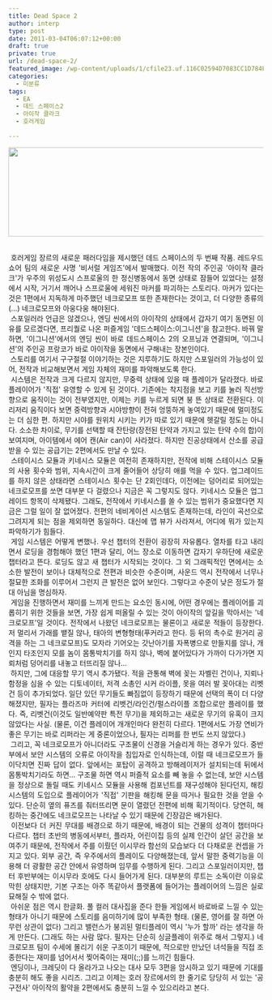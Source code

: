 ```yaml
---
title: Dead Space 2
author: interp
type: post
date: 2011-03-04T06:07:12+00:00
draft: true
private: true
url: /dead-space-2/
featured_image: /wp-content/uploads/1/cfile23.uf.116C02594D7083CC1D784F.jpg
categories:
  - 미분류
tags:
  - EA
  - 데드 스페이스2
  - 아이작 클라크
  - 호러게임

---
```

<div style="text-align: justify;">
  <p style="text-align: center;">
    <img src="http://interp.iwinv.net/wp-content/uploads/1/cfile23.uf.116C02594D7083CC1D784F.jpg" class="aligncenter" width="540" height="176" filename="cfile23.uf.116C02594D7083CC1D784F.jpg" filemime="image/jpeg" />
  </p>
</div>

<div style="text-align: justify;">
  <br />&nbsp;호러게임 장르의 새로운 패러다임을 제시했던 데드 스페이스의 두 번째 작품. 레드우드 쇼어 팀의 새로운 사명 '비서럴 게임즈'에서 발매했다. 이전 작의 주인공 '아이작 클라크'가 우주의 위성도시 스프로울의 한 정신병동에서 동면 상태로 잠들어 있었다는 설정에서 시작, 거기서 깨어나 스프로울에 세워진 마커를 파괴하는 스토리다. 마커가 있다는 것은 1편에서 지독하게 마주했던 네크로모프 또한 존재한다는 것이고, 더 다양한 종류의(&#8230;) 네크로모프와 아웅다웅 해야된다.
</div>

<div style="text-align: justify;">
</div>

<div style="text-align: justify;">
  &nbsp;스포일러라 언급은 않겠으나,&nbsp;엔딩 씬에서의 아이작의 상태에서 갑자기 여기 동면된 이유를 모르겠다면, 프리퀄로 나온 퍼즐게임 '데드스페이스:이그니션'을 참고한다. 바꿔 말하면, '이그니션'에서의 엔딩 씬이 바로 데드스페이스 2의 오프닝과 연결되며, '이그니션'의 주인공 프랑코가 바로 아이작을 동면에서 구해내는 장본인이다.&nbsp;
</div>

<div style="text-align: justify;">
</div>

<div style="text-align: justify;">
  &nbsp;스토리를 여기서 구구절절 이야기하는 것은 지루하기도 하지만 스포일러의 가능성이 있어, 전작과 비교해보면서 게임 자체의 재미를 파악해보도록 한다.
</div>

<div style="text-align: justify;">
</div>

<div style="text-align: justify;">
  &nbsp;시스템은 전작과 크게 다르지 않지만, 무중력 상태에 있을 때 플레이가 달라졌다. 바로 플레이어가 '직접' 유영할 수 있게 된 것이다. 기존에는 착지점을 보고 키를 눌러 직선방향으로 움직이는 것이 전부였지만, 이제는 키를 누르게 되면 붕 뜬 상태로 전환된다. 이리저리 움직이다 보면 중력방향과 시야방향이 전혀 엉뚱하게 놓여있기 때문에 멀미정도는 더 심한 편. 하지만 시야를 원위치 시키는 키가 따로 있기 때문에 헷갈릴 정도는 아니다. 소소한 차이로, 무기를 선택할 때 잔탄량(장전된 탄약과 가지고 있는 탄약 수의 합)이 보여지며, 아이템에서 에어 캔(Air can)이 사라졌다. 하지만 진공상태에서 산소를 공급받을 수 있는 공급기는 2편에서도 만날 수 있다.&nbsp;
</div>

<div style="text-align: justify;">
</div>

<div style="text-align: justify;">
  &nbsp;스테이시스 모듈과 키네시스 모듈은 여전히 존재하지만, 전작에 비해 스테이시스 모듈의 사용 횟수와 범위, 지속시간이 크게 줄어들어 상당히 애를 먹을 수 있다. 업그레이드를 하지 않은 상태라면 스테이시스 횟수는 단 2회인데다, 이전에는 덩어리로 되어있는 네크로모프를 쏘면 대부분 다 걸렸으나 지금은 꼭 그렇지도 않다. 키네시스 모듈은 업그레이드 항목이 삭제됐다. 그래도, 전작에서 키네시스를 쏠 수 있는 범위가 중요했다면 지금은 그럴 일이 잘 없어졌다. 전편의 네비게이션 시스템도 존재하는데, 라인이 곡선으로 그려지게 되는 점을 제외하면 동일하다. 대신에 맵 뷰가 사라져서, 어디에 뭐가 있는지 파악하기가 힘들다.
</div>

<div style="text-align: justify;">
</div>

<div style="text-align: justify;">
  &nbsp;게임 시스템은 어떻게 변했나. 우선 챕터의 전환이 굉장히 자유롭다. 열차를 타고 내리면서 로딩을 경험해야 했던 1편과 달리, 어느 장소로 이동하면 갑자기 우하단에 새로운 챕터라고 뜬다. 로딩도 않고 새 챕터가 시작되는 것이다. 그 외 그래픽적인 면에서는 소소한 발전이 보이나 대체적으로 전편과 비슷한 수준이며, 사운드 역시 전작에서 너무나 절묘한 조화를 이루어서 그런지 큰 발전은 없어 보인다. 그렇다고 수준이 낮은 정도가 절대 아님을 명심하자.&nbsp;
</div>

<div style="text-align: justify;">
</div>

<div style="text-align: justify;">
  &nbsp;게임을 진행하면서 재미를 느끼게 만드는 요소인 동시에, 어떤 경우에는 플레이어를 괴롭히기 위한 것들을 보면, 가장 쉽게 떠올릴 수 있는 것이 아이작의 앞길을 막아서는 '네크로모프'일 것이다. 전작에서 나왔던 네크로모프는 물론이고 새로운 적들이 등장한다. 저 멀리서 가래를 뱉질 않나, 태아의 변형형태(푸커라고 한다. 등 뒤의 촉수로 원거리 공격을 하는 그 네크로모프)도 모자라 기어오는 갓난아기를 자폭병으로 만들지를 않나, 개인지 타조인지 모를 놈이 몸통박치기를 하지 않나, 벽에 붙어있다가 가까이 다가가면 지뢰처럼 덩어리를 내놓고 터뜨리질 않나&#8230;&nbsp;
</div>

<div style="text-align: justify;">
</div>

<div style="text-align: justify;">
  &nbsp;하지만, 그에 대응할 무기 역시 추가됐다. 적을 관통해 벽에 꽂는 자벨린 건이나, 지뢰나 함정을 심을 수 있는 디토네이터, 저격 소총인 시커 라이플, 못을 여러 발 꽂아대는 리벳 건 등이 추가되었다. 일단 있던 무기들도 빠짐없이 등장하기 때문에 선택의 폭이 더 다양해졌지만, 필자는 플라즈마 커터에 리벳건/라인건/펄스라이플 조합으로만 플레이를 했다. 즉, 리벳건(이것도 일반예약판 특전 무기)을 제외하고는 새로운 무기의 유혹이 크지 않았다는 사실. (물론, 이건 플레이어 개개인마다 완전히 다르다. 1편에서도 가장 연비가 좋은 무기는 바로 리퍼라는 게 중론이었으나, 필자는 리퍼를 한 번도 쓰지 않았다.)
</div>

<div style="text-align: justify;">
</div>

<div style="text-align: justify;">
  &nbsp;그리고, 꼭 네크로모프가 아니더라도 구조물이 신경을 거슬리게 하는 경우가 있다. 중반부에서 보안 시스템의 오류로 아이작을 침입자로 인식하는데, 이럴 때 네크로모프가 들이닥치면 진짜 답이 없다. 앞에서는 포탑이 공격하고 방해레이저가 설치되는데 뒤에서 몸통박치기라도 하면&#8230; 구조물 하면 역시 퍼즐적 요소를 빼 놓을 수 없는데, 보안 시스템을 정상으로 돌릴 때도 키네시스 모듈을 사용해 컴포넌트를 재구성해야 된다던지, 해킹 시스템의 도입으로 플레이어가 '직접' 기판을 해킹해 문을 따거나 필요한 것을 얻을 수 있다. 단순히 옆의 퓨즈를 줘터뜨리면 문이 열렸던 전편에 비해 획기적이다. 당연히, 해킹하는 중간에도 네크로모프는 나타날 수 있기 때문에 긴장감은 배가된다.
</div>

<div style="text-align: justify;">
</div>

<div style="text-align: justify;">
  &nbsp;이전보다 더 커진 무대를 배경으로 하기 때문에, 배경이 되는 건물의 성격이 챕터마다 다르다. 챕터 초반의 병동에서부터, 플라자, 어린이집 등의 실제 인간이 살던 공간을 보여주기 때문에, 전작에서 주를 이뤘던 이시무라 함선의 모습보다 더 다채로운 컨셉을 가지고 있다. 외부 공간, 즉 우주에서의 플레이도 다양해졌는데, 앞서 말한 중력기능을 이용해 더 광활한 공간 안에서 유영하며 임무를 수행하게 된다. 그리고&nbsp;스포일러이지만, 챕터 후반부에는 이시무라 호에도 다시 들어가게 된다. 대부분의 루트는 소독이란 이유로 막힌 상태지만, 기본 구조는 아주 똑같아서 플랫폼에 들어가는 플레이어의 느낌은 실로 묘해질 수 밖에 없다.&nbsp;
</div>

<div style="text-align: justify;">
</div>

<div style="text-align: justify;">
  &nbsp;아쉬운 점은 역시 한글화. 풀 컬러 대사집을 준다 한들 게임에서 바로바로 느낄 수 있는 형태가 아니기 때문에 스토리를 음미하기에 많이 부족한 형태. (물론, 영어를 잘 하면 아무런 상관이 없다) 그리고 밸런스가 붕괴된 멀티플레이 역시 '누가 할까' 라는 생각을 하게 만든다. (그래도 하는 사람 많다. 필자는 단순히 싱글플레이 위주로 해서 그렇지.) 네크로모프 팀이 수세에 몰리기 쉬운 구조이기 때문에, 적으로만 만났던 녀석들을 직접 조종한다는 재미를 넘어서서 찢어죽이는 재미(;;)를 느끼긴 힘들다.
</div>

<div style="text-align: justify;">
</div>

<div style="text-align: justify;">
  &nbsp;엔딩이나, 크레딧이 다 올라가고 나오는 대사 모두 3편을 암시하고 있기 때문에 기대를 충분히 해도 좋을 시리즈. 그리고 이제는 호러 장르에서의 한 줄기로 당당히 서 있는 '공구전사' 아이작의 활약을 2편에서도 충분히 느낄 수 있으리라고 본다.
</div>